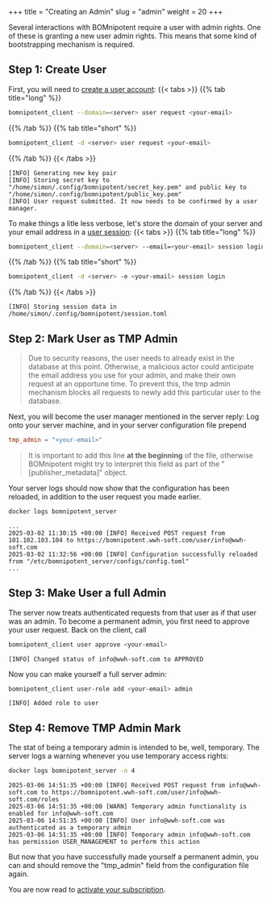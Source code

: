 +++
title = "Creating an Admin"
slug = "admin"
weight = 20
+++

Several interactions with BOMnipotent require a user with admin rights. One of these is granting a new user admin rights. This means that some kind of bootstrapping mechanism is required.

## Step 1: Create User
First, you will need to [create a user account](/client/basics/account-creation):
{{< tabs >}}
{{% tab title="long" %}}
```bash
bomnipotent_client --domain=<server> user request <your-email>
```
{{% /tab %}}
{{% tab title="short" %}}
```bash
bomnipotent_client -d <server> user request <your-email>
```
{{% /tab %}}
{{< /tabs >}}

``` {wrap="false" title="output"}
[INFO] Generating new key pair
[INFO] Storing secret key to "/home/simon/.config/bomnipotent/secret_key.pem" and public key to "/home/simon/.config/bomnipotent/public_key.pem"
[INFO] User request submitted. It now needs to be confirmed by a user manager.
```

To make things a litle less verbose, let's store the domain of your server and your email address in a [user session](/client/basics/user-session/):
{{< tabs >}}
{{% tab title="long" %}}
```bash
bomnipotent_client --domain=<server> --email=<your-email> session login
```
{{% /tab %}}
{{% tab title="short" %}}
```bash
bomnipotent_client -d <server> -e <your-email> session login
```
{{% /tab %}}
{{< /tabs >}}

``` {wrap="false" title="output"}
[INFO] Storing session data in /home/simon/.config/bomnipotent/session.toml
```

## Step 2: Mark User as TMP Admin

> Due to security reasons, the user needs to already exist in the database at this point. Otherwise, a malicious actor could anticipate the email address you use for your admin, and make their own request at an opportune time. To prevent this, the tmp admin mechanism blocks all requests to newly add this particular user to the database.

Next, you will become the user manager mentioned in the server reply: Log onto your server machine, and in your server configuration file prepend
```toml
tmp_admin = "<your-email>"
```

> It is important to add this line **at the beginning** of the file, otherwise BOMnipotent might try to interpret this field as part of the "[publisher_metadata]" object.

Your server logs should now show that the configuration has been reloaded, in addition to the user request you made earlier.

```bash
docker logs bomnipotent_server
```
``` {wrap="false" title="output"}
...
2025-03-02 11:30:15 +00:00 [INFO] Received POST request from 101.102.103.104 to https://bomnipotent.wwh-soft.com/user/info@wwh-soft.com
2025-03-02 11:32:56 +00:00 [INFO] Configuration successfully reloaded from "/etc/bomnipotent_server/configs/config.toml"
...
```

## Step 3: Make User a full Admin

The server now treats authenticated requests from that user as if that user was an admin. To become a permanent admin, you first need to approve your user request. Back on the client, call

```bash
bomnipotent_client user approve <your-email>
```
``` {wrap="false" title="output"}
[INFO] Changed status of info@wwh-soft.com to APPROVED
```

Now you can make yourself a full server admin:
```bash
bomnipotent_client user-role add <your-email> admin
```
``` {wrap="false" title="output"}
[INFO] Added role to user
```

## Step 4: Remove TMP Admin Mark

The stat of being a temporary admin is intended to be, well, temporary. The server logs a warning whenever you use temporary access rights:
```bash
docker logs bomnipotent_server -n 4
```
``` {wrap="false" title="output"}
2025-03-06 14:51:35 +00:00 [INFO] Received POST request from info@wwh-soft.com to https://bomnipotent.wwh-soft.com/user/info@wwh-soft.com/roles
2025-03-06 14:51:35 +00:00 [WARN] Temporary admin functionality is enabled for info@wwh-soft.com
2025-03-06 14:51:35 +00:00 [INFO] User info@wwh-soft.com was authenticated as a temporary admin
2025-03-06 14:51:35 +00:00 [INFO] Temporary admin info@wwh-soft.com has permission USER_MANAGEMENT to perform this action
```

But now that you have successfully made yourself a permanent admin, you can and should remove the "tmp_admin" field from the configuration file again.

You are now read to [activate your subscription](/server/setup/subscription/).
